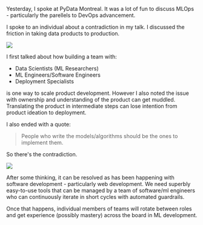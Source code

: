 <!--
.. title: MLOps Teams vs Tools
.. slug: mlops-teams-vs-tools
.. date: 2019-09-26 13:47:04 UTC-04:00
.. tags: 
.. category: 
.. link: 
.. description: 
.. type: text
-->

Yesterday, I spoke at PyData Montreal. It was a lot of fun to discuss MLOps - particularly the parellels to DevOps advancement. 

I spoke to an individual about a contradiction in my talk. I discussed the friction in taking data products to production.

![](https://i2.wp.com/www.developermemes.com/wp-content/uploads/2013/12/Worked-Fine-In-Dev-Ops-Problem-Now.jpg?fit=400%2C299)

I first talked about how building a team with:

* Data Scientists (ML Researchers)
* ML Engineers/Software Engineers
* Deployment Specialists

is one way to scale product development. However I also noted the issue with ownership and understanding of the product can get muddled. Translating the product in intermediate steps can lose intention from product ideation to deployment.

I also ended with a quote:

> People who write the models/algorithms should be the ones to implement them.


So there's the contradiction.

![](https://miro.medium.com/max/550/1*A_uvkhhEuvh1Jj_rDy1DYA.jpeg)

After some thinking, it can be resolved as has been happening with software development - particularly web development. We need superbly easy-to-use tools that can be managed by a team of software/ml engineers who can continuously iterate in short cycles with automated guardrails.

Once that happens, individual members of teams will rotate between roles and get experience (possibly mastery) across the board in ML development.
